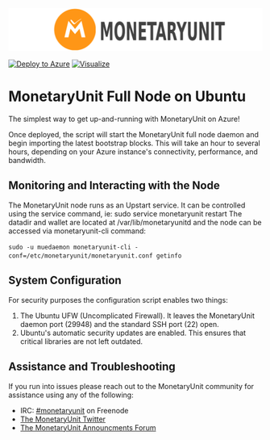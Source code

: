 ![MonetaryUnit-on-Ubuntu](https://raw.githubusercontent.com/Azure/azure-quickstart-templates/master/monetaryunit-on-ubuntu/images/monetaryunit-logo.png)

[![Deploy to Azure](http://azuredeploy.net/deploybutton.png)](https://portal.azure.com/#create/Microsoft.Template/uri/https%3A%2F%2Fraw.githubusercontent.com%2FAzure%2Fazure-quickstart-templates%2Fmaster%2Fmonetaryunit-on-ubuntu%2Fazuredeploy.json) [![Visualize](http://armviz.io/visualizebutton.png)](http://armviz.io/#/?load=https%3A%2F%2Fraw.githubusercontent.com%2FAzure%2Fazure-quickstart-templates%2Fmaster%2Fmonetaryunit-on-ubuntu%2Fazuredeploy.json)

# MonetaryUnit Full Node on Ubuntu

The simplest way to get up-and-running with MonetaryUnit on Azure!

Once deployed, the script will start the MonetaryUnit full node daemon and begin importing the latest bootstrap blocks. This will take an hour to several hours, depending on your Azure instance's connectivity, performance, and bandwidth.

## Monitoring and Interacting with the Node

The MonetaryUnit node runs as an Upstart service. It can be controlled using the service command, ie: sudo service monetaryunit restart
The datadir and wallet are located at /var/lib/monetaryunitd and the node can be accessed via monetaryunit-cli command:

`sudo -u muedaemon monetaryunit-cli -conf=/etc/monetaryunit/monetaryunit.conf getinfo`

## System Configuration

For security purposes the configuration script enables two things:

1. The Ubuntu UFW (Uncomplicated Firewall). It leaves the MonetaryUnit daemon port (29948) and the standard SSH port (22) open.
2. Ubuntu's automatic security updates are enabled. This ensures that critical libraries are not left outdated.

## Assistance and Troubleshooting

If you run into issues please reach out to the MonetaryUnit community for assistance using any of the following:

- IRC: [#monetaryunit](irc://chat.freenode.net/#monetaryunit) on Freenode
- [The MonetaryUnit Twitter](https://twitter.com/monetaryunit)
- [The MonetaryUnit Announcments Forum](https://bitcointalk.org/index.php?topic=778322.new#new)
